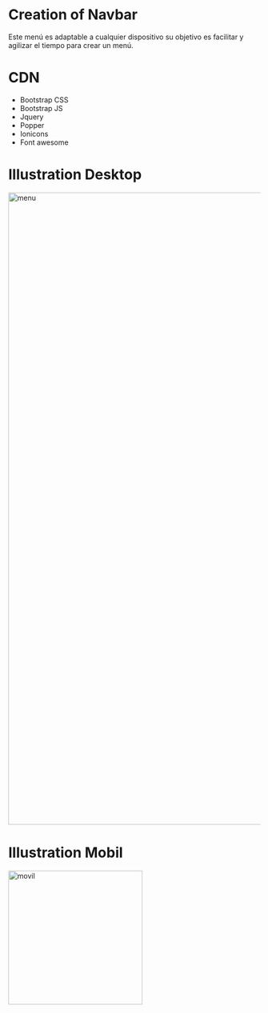 # Creation of Navbar

Este menú es adaptable a cualquier dispositivo
su objetivo es facilitar y agilizar el tiempo para crear un menú.

# CDN

- Bootstrap CSS
- Bootstrap JS
- Jquery
- Popper
- Ionicons
- Font awesome

# Illustration Desktop

<img width="1265" alt="menu" src="https://user-images.githubusercontent.com/80425451/114791741-9c486e80-9d4c-11eb-9386-91f076dc7f8c.png">

# Illustration Mobil

<img width="268" alt="movil" src="https://user-images.githubusercontent.com/80425451/114791929-f34e4380-9d4c-11eb-9f1a-baeee1719a72.png">

